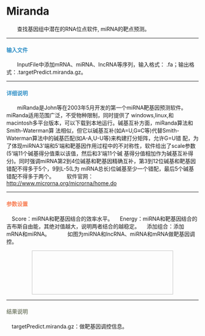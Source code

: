 #  Miranda
　　查找基因组中潜在的RNA位点软件, miRNA的靶点预测。
***
#### **<i class="fa fa-dot-circle-o" aria-hidden="true" style="color:#3090C7"></i><span style="color:#3090C7"> 输入文件**
　　InputFile中添加mRNA、miRNA、lncRNA等序列，输入格式： .fa；输出格式：.targetPredict.miranda.gz。
***
#### **<span class="glyphicon glyphicon-tags" aria-hidden="true" style="color:#3090C7"></span></i><span style="color:#3090C7"> 详细说明**
　　miRanda是John等在2003年5月开发的第一个miRNA靶基因预测软件。miRanda适用范围广泛，不受物种限制，同时提供了 windows,linux,和macintosh多平台版本，可以下载到本地运行。碱基互补方面，miRanda算法和Smith-Waterman算 法相似，但它以碱基互补(如A=U,G&equiv;C等)代替Smith-Waterman算法中的碱基匹配(如A-A,U-U等)来构建打分矩阵，允许G=U错 配，为了体现miRNA3’端和5’端和靶基因作用过程中的不对称性，软件给出了scale参数(5’端11个碱基得分值乘以该值，然后和3’端11个碱 基得分值相加作为碱基互补得分)。同时强调miRNA第2到4位碱基和靶基因精确互补，第3到12位碱基和靶基因错配不得多于5个，9到L-5(L为 miRNA总长)位碱基至少一个错配，最后5个碱基错配不得多于两个。
　　软件官网：http://www.microrna.org/microrna/home.do

***
#### **<i class="fa fa-cog" aria-hidden="true" style="color:#F88158"></i> <span style="color:#F88158">参数设置**
　<label id='score'>Score：</label>miRNA和靶基因结合的效率水平。
　<label id='energy'>Energy：</label>miRNA和靶基因结合的吉布斯自由能，其绝对值越大，说明两者结合的越稳定。
　<label id='添加组合'>添加组合：</label>添加mRNA和miRNA。
　　　如图为miRNA和lncRNA、miRNA和mRNA做靶基因调控。
<div style="text-align:center">
<img data-src="1.png" width="370px" height="115px" ></img>
</div>

***
#### **<i class="fa fa-file-text" aria-hidden="true" style="color:#848b79"></i><span style="color:#848b79"> 结果说明**
　targetPredict.miranda.gz：做靶基因调控信息。
<div style="text-align:center">
<img data-src="2.png" width="600px"  ></img>
</div>



